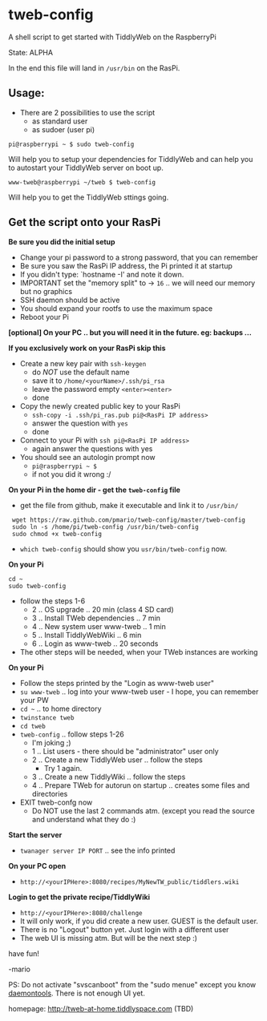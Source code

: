 tweb-config
===========

A shell script to get started with TiddlyWeb on the RaspberryPi

State: ALPHA

In the end this file will land in `/usr/bin` on the RasPi.

Usage:
------

* There are 2 possibilities to use the script
  * as standard user
  * as sudoer (user pi)

```
pi@raspberrypi ~ $ sudo tweb-config
```

Will help you to setup your dependencies for TiddlyWeb and can help you to autostart your TiddlyWeb server on boot up.

```
www-tweb@raspberrypi ~/tweb $ tweb-config
```

Will help you to get the TiddlyWeb sttings going.

Get the script onto your RasPi
------------------------------

**Be sure you did the initial setup**
  * Change your pi password to a strong password, that you can remember
  * Be sure you saw the RasPi IP address, the Pi printed it at startup
  * If you didn't type: `hostname -I' and note it down.
  * IMPORTANT set the  "memory split" to -> `16` .. we will need our memory but no graphics
  * SSH daemon should be active
  * You should expand your rootfs to use the maximum space 
  * Reboot your Pi

**[optional] On your PC .. but you will need it in the future. eg: backups ...**

**If you exclusively work on your RasPi skip this**
  * Create a new key pair with `ssh-keygen`
    * do _NOT_ use the default name
    * save it to `/home/<yourName>/.ssh/pi_rsa`
    * leave the password empty `<enter><enter>`
    * done
  * Copy the newly created public key to your RasPi
    * `ssh-copy -i .ssh/pi_ras.pub pi@<RasPi IP address>`
    * answer the question with `yes`
    * done
  * Connect to your Pi with `ssh pi@<RasPi IP address>`
    * again answer the questions with yes
  * You should see an autologin prompt now
    * `pi@raspberrypi ~ $`
    * if not you did it wrong :/

**On your Pi in the home dir - get the `tweb-config` file**
  * get the file from github, make it executable and link it to `/usr/bin/`

```
 wget https://raw.github.com/pmario/tweb-config/master/tweb-config
 sudo ln -s /home/pi/tweb-config /usr/bin/tweb-config
 sudo chmod +x tweb-config
```

  * `which tweb-config` should show you `usr/bin/tweb-config` now.

**On your Pi**

```
cd ~
sudo tweb-config
```

  * follow the steps 1-6
    * 2 .. OS upgrade .. 20 min (class 4 SD card)
    * 3 .. Install TWeb dependencies .. 7 min
    * 4 .. New system user www-tweb .. 1 min
    * 5 .. Install TiddlyWebWiki .. 6 min
    * 6 .. Login as www-tweb .. 20 seconds
  * The other steps will be needed, when your TWeb instances are working

**On your Pi**
  * Follow the steps printed by the "Login as www-tweb user"
  * `su www-tweb` .. log into your www-tweb user - I hope, you can remember your PW
  * `cd ~` .. to home directory
  * `twinstance tweb`
  * `cd tweb`
  * `tweb-config` .. follow steps 1-26
      * I'm joking ;)
    * 1 .. List users - there should be "administrator" user only
    * 2 .. Create a new TiddlyWeb user .. follow the steps
      * Try 1 again.
    * 3 .. Create a new TiddlyWiki .. follow the steps
    * 4 .. Prepare TWeb for autorun on startup .. creates some files and directories
  * EXIT tweb-confg now
    * Do NOT use the last 2 commands atm. (except you read the source and understand what they do :)

**Start the server**
  * `twanager server IP PORT` .. see the info printed

**On your PC open**
  * `http://<yourIPHere>:8080/recipes/MyNewTW_public/tiddlers.wiki`

**Login to get the private recipe/TiddlyWiki**
  * `http://<yourIPHere>:8080/challenge`
  * It will only work, if you did create a new user. GUEST is the default user.
  * There is no "Logout" button yet. Just login with a different user
  * The web UI is missing atm. But will be the next step :)

have fun!

-mario

PS: Do not activate "svscanboot" from the "sudo menue" except you know [daemontools](http://cr.yp.to/daemontools.html). There is not enough UI yet. 

homepage: http://tweb-at-home.tiddlyspace.com (TBD)
